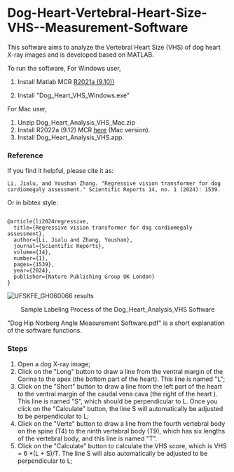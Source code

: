 # Dog-Heart-Vertebral-Heart-Size-VHS--Measurement-Software

This software aims to analyze the Vertebral Heart Size (VHS) of dog heart X-ray images and is developed based on MATLAB.



To run the software, 
For Windows user, 

1. Install Matlab MCR [R2021a (9.10))](https://www.mathworks.com/products/compiler/mcr/index.html)

2. Install "Dog_Heart_VHS_Windows.exe"


For Mac user,
1. Unzip Dog_Heart_Analysis_VHS_Mac.zip
2. Install R2022a (9.12) MCR [here](https://www.mathworks.com/products/compiler/matlab-runtime.html) (Mac version). 
3. Install Dog_Heart_Analysis_VHS.app.







### Reference

If you find it helpful, please cite it as:

`
Li, Jialu, and Youshan Zhang. "Regressive vision transformer for dog cardiomegaly assessment." Scientific Reports 14, no. 1 (2024): 1539.
`


Or in bibtex style:

```

@article{li2024regressive,
  title={Regressive vision transformer for dog cardiomegaly assessment},
  author={Li, Jialu and Zhang, Youshan},
  journal={Scientific Reports},
  volume={14},
  number={1},
  pages={1539},
  year={2024},
  publisher={Nature Publishing Group UK London}
}

```

![UFSKFE_GH060066 results](Sample_Labeling_video.gif)
<p align="center">Sample Labeling Process of the Dog_Heart_Analysis_VHS Software </p>


"Dog Hip Norberg Angle Measurement Software.pdf" is a short explanation of the software functions.

### Steps
1. Open a dog X-ray image;
2. Click on the "Long" button to draw a line from the ventral margin of the Corina to the apex (the bottom part of the heart). This line is named "L";
3. Click on the "Short" button to draw a line from the left part of the heart to the ventral margin of the caudal vena cava (the right of the heart ). This line is named "S", which should be perpendicular to L. Once you click on the "Calculate" button, the line S will automatically be adjusted to be perpendicular to L; 
4. Click on the "Verte" button to draw a line from the fourth vertebral body on the spine (T4) to the ninth vertebral body (T9), which has six lengths of the vertebral body, and this line is named "T".
5. Click on the "Calculate" button to calculate the VHS score, which is VHS = 6 *(L + S)/T. The line S will also automatically be adjusted to be perpendicular to L; 

